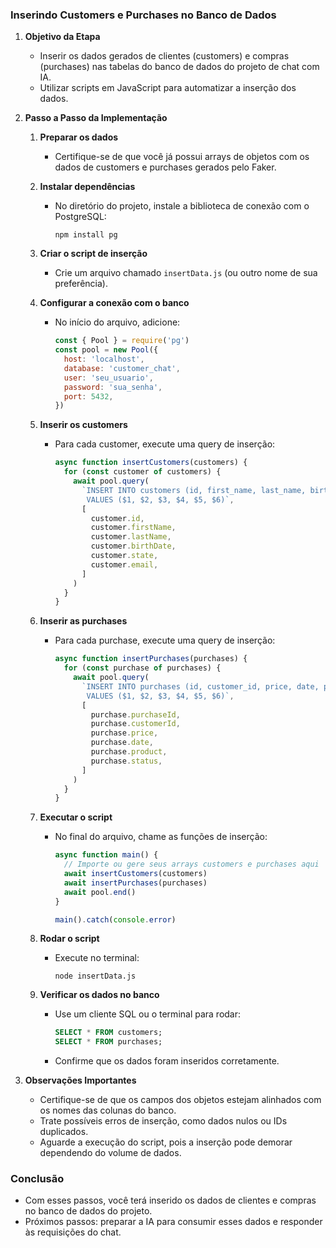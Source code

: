### Inserindo Customers e Purchases no Banco de Dados

1. **Objetivo da Etapa**

   - Inserir os dados gerados de clientes (customers) e compras (purchases) nas tabelas do banco de dados do projeto de chat com IA.
   - Utilizar scripts em JavaScript para automatizar a inserção dos dados.

2. **Passo a Passo da Implementação**

   1. **Preparar os dados**

      - Certifique-se de que você já possui arrays de objetos com os dados de customers e purchases gerados pelo Faker.

   2. **Instalar dependências**

      - No diretório do projeto, instale a biblioteca de conexão com o PostgreSQL:
        ```
        npm install pg
        ```

   3. **Criar o script de inserção**

      - Crie um arquivo chamado `insertData.js` (ou outro nome de sua preferência).

   4. **Configurar a conexão com o banco**

      - No início do arquivo, adicione:
        ```js
        const { Pool } = require('pg')
        const pool = new Pool({
          host: 'localhost',
          database: 'customer_chat',
          user: 'seu_usuario',
          password: 'sua_senha',
          port: 5432,
        })
        ```

   5. **Inserir os customers**

      - Para cada customer, execute uma query de inserção:
        ```js
        async function insertCustomers(customers) {
          for (const customer of customers) {
            await pool.query(
              `INSERT INTO customers (id, first_name, last_name, birth_date, state, email)
               VALUES ($1, $2, $3, $4, $5, $6)`,
              [
                customer.id,
                customer.firstName,
                customer.lastName,
                customer.birthDate,
                customer.state,
                customer.email,
              ]
            )
          }
        }
        ```

   6. **Inserir as purchases**

      - Para cada purchase, execute uma query de inserção:
        ```js
        async function insertPurchases(purchases) {
          for (const purchase of purchases) {
            await pool.query(
              `INSERT INTO purchases (id, customer_id, price, date, product, status)
               VALUES ($1, $2, $3, $4, $5, $6)`,
              [
                purchase.purchaseId,
                purchase.customerId,
                purchase.price,
                purchase.date,
                purchase.product,
                purchase.status,
              ]
            )
          }
        }
        ```

   7. **Executar o script**

      - No final do arquivo, chame as funções de inserção:

        ```js
        async function main() {
          // Importe ou gere seus arrays customers e purchases aqui
          await insertCustomers(customers)
          await insertPurchases(purchases)
          await pool.end()
        }

        main().catch(console.error)
        ```

   8. **Rodar o script**

      - Execute no terminal:
        ```
        node insertData.js
        ```

   9. **Verificar os dados no banco**
      - Use um cliente SQL ou o terminal para rodar:
        ```sql
        SELECT * FROM customers;
        SELECT * FROM purchases;
        ```
      - Confirme que os dados foram inseridos corretamente.

3. **Observações Importantes**

   - Certifique-se de que os campos dos objetos estejam alinhados com os nomes das colunas do banco.
   - Trate possíveis erros de inserção, como dados nulos ou IDs duplicados.
   - Aguarde a execução do script, pois a inserção pode demorar dependendo do volume de dados.

### Conclusão

- Com esses passos, você terá inserido os dados de clientes e compras no banco de dados do projeto.
- Próximos passos: preparar a IA para consumir esses dados e responder às requisições do chat.
